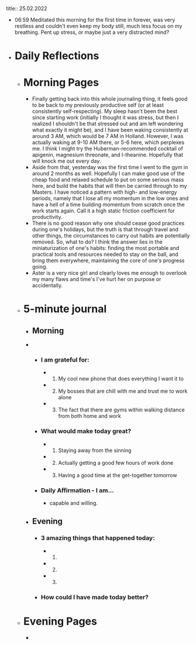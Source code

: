 title:: 25.02.2022

- 06:59 Meditated this morning for the first time in forever, was very restless and couldn't even keep my body still, much less focus on my breathing. Pent up stress, or maybe just a very distracted mind?
- # Daily Reflections
	- # Morning Pages
		- Finally getting back into this whole journaling thing, it feels good to be back to my previously productive self (or at least consistently self-respecting). My sleep hasn't been the best since starting work (initially I thought it was stress, but then I realized I shouldn't be that stressed out and am left wondering what exactly it might be), and I have been waking consistently at around 3 AM, which would be 7 AM in Holland. However, I was actually waking at 9-10 AM there, or 5-6 here, which perplexes me. I think I might try the Huberman-recommended cocktail of apigenin, magnesium threonate, and l-theanine. Hopefully that will knock me out every day.
		- Aside from that, yesterday was the first time I went to the gym in around 2 months as well. Hopefully I can make good use of the cheap food and relaxed schedule to put on some serious mass here, and build the habits that will then be carried through to my Masters. I have noticed a pattern with high- and low-energy periods, namely that I lose all my momentum in the low ones and have a hell of a time building momentum from scratch once the work starts again. Call it a high static friction coefficient for productivity.
		- There is no good reason why one should cease good practices during one's holidays, but the truth is that through travel and other things, the circumstances to carry out habits are potentially removed. So, what to do? I think the answer lies in the miniaturization of one's habits: finding the most portable and practical tools and resources needed to stay on the ball, and bring them everywhere, maintaining the core of one's progress going.
		- Aster is a very nice girl and clearly loves me enough to overlook my many flaws and time's I've hurt her on purpose or accidentally.
	- # 5-minute journal
		- ## Morning
		-
			- ### I am grateful for:
				- 1. My cool new phone that does everything I want it to
				- 2. My bosses that are chill with me and trust me to work alone
				- 3. The fact that there are gyms within walking distance from both home and work
			- ### What would make today great?
				- 1. Staying away from the sinning
				- 2. Actually getting a good few hours of work done
				- 3. Having a good time at the get-together tomorrow
			- ### Daily Affirmation - I am...
				- capable and willing.
		- ## Evening
			- ### 3 amazing things that happened today:
				- 1.
				- 2.
				- 3.
			- ### How could I have made today better?
	- # Evening Pages
		-